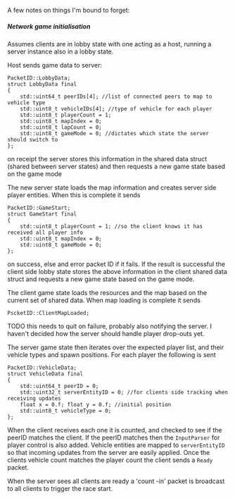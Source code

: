 A few notes on things I'm bound to forget:

##### Network game initialisation
Assumes clients are in lobby state with one acting as a host, running a server instance also in a lobby state.

Host sends game data to server:

    PacketID::LobbyData;
    struct LobbyData final
    {
        std::uint64_t peerIDs[4]; //list of connected peers to map to vehicle type
        std::uint8_t vehicleIDs[4]; //type of vehicle for each player
        std::uint8_t playerCount = 1;
        std::uint8_t mapIndex = 0;
        std::uint8_t lapCount = 0;
        std::uint8_t gameMode = 0; //dictates which state the server should switch to
    }; 

on receipt the server stores this information in the shared data struct (shared between server states) and then requests a new game state based on the game mode

The new server state loads the map information and creates server side player entities. When this is complete it sends

    PacketID::GameStart;
    struct GameStart final
    {
        std::uint8_t playerCount = 1; //so the client knows it has received all player info
        std::uint8_t mapIndex = 0;
        std::uint8_t gameMode = 0;
    };

on success, else and error packet ID if it fails. If the result is successful the client side lobby state stores the above information in the client shared data struct and requests a new game state based on the game mode.

The client game state loads the resources and the map based on the current set of shared data. When map loading is complete it sends

    PscketID::ClientMapLoaded;

TODO this needs to quit on failure, probably also notifying the server. I haven't decided how the server should handle player drop-outs yet.

The server game state then iterates over the expected player list, and their vehicle types and spawn positions. For each player the following is sent

    PacketID::VehicleData;
    struct VehicleData final
    {
        std::uint64_t peerID = 0;
        std::uint32_t serverEntityID = 0; //for clients side tracking when receiving updates
        float x = 0.f; float y = 0.f; //initial position
        std::uint8_t vehicleType = 0;
    };

When the client receives each one it is counted, and checked to see if the peerID matches the client. If the peerID matches then the `InputParser` for player control is also added. Vehicle entities are mapped to `serverEntityID` so that incoming updates from the server are easily applied. Once the clients vehicle count matches the player count the client sends a `Ready` packet.

When the server sees all clients are ready a 'count -in' packet is broadcast to all clients to trigger the race start.
